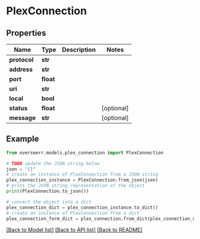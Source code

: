 # PlexConnection


## Properties

Name | Type | Description | Notes
------------ | ------------- | ------------- | -------------
**protocol** | **str** |  | 
**address** | **str** |  | 
**port** | **float** |  | 
**uri** | **str** |  | 
**local** | **bool** |  | 
**status** | **float** |  | [optional] 
**message** | **str** |  | [optional] 

## Example

```python
from overseerr.models.plex_connection import PlexConnection

# TODO update the JSON string below
json = "{}"
# create an instance of PlexConnection from a JSON string
plex_connection_instance = PlexConnection.from_json(json)
# print the JSON string representation of the object
print(PlexConnection.to_json())

# convert the object into a dict
plex_connection_dict = plex_connection_instance.to_dict()
# create an instance of PlexConnection from a dict
plex_connection_form_dict = plex_connection.from_dict(plex_connection_dict)
```
[[Back to Model list]](../README.md#documentation-for-models) [[Back to API list]](../README.md#documentation-for-api-endpoints) [[Back to README]](../README.md)


